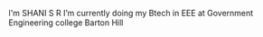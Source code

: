 l'm SHANI S R
 I’m currently doing my Btech in EEE at Government Engineering college Barton Hill

<!---
SHANISR/SHANISR is a ✨ special ✨ repository because its `README.md` (this file) appears on your GitHub profile.
You can click the Preview link to take a look at your changes.
--->
